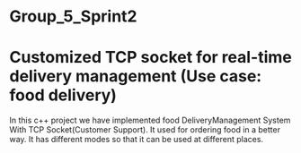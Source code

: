 # Group_5_Sprint2 
# Customized TCP socket for real-time delivery management (Use case: food delivery)

In this c++ project we have implemented food DeliveryManagement System With TCP Socket(Customer Support). It used for ordering food in a better way. It has different modes so that it can be used at different places.
